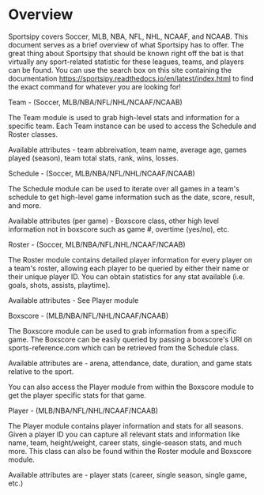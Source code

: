 Overview
===========

Sportsipy covers Soccer, MLB, NBA, NFL, NHL, NCAAF, and NCAAB. This document serves as a brief overview of what Sportsipy has to offer. The great thing about Sportsipy that should be known right off the bat is that virtually any sport-related statistic for these leagues, teams, and players can be found. You can use the search box on this site containing the documentation https://sportsipy.readthedocs.io/en/latest/index.html to find the exact command for whatever you are looking for!

Team - (Soccer, MLB/NBA/NFL/NHL/NCAAF/NCAAB)

The Team module is used to grab high-level stats and information for a specific team. Each Team instance can be used to access the Schedule and Roster classes.

Available attributes - team abbreivation, team name, average age, games played (season), team total stats, rank, wins, losses.

Schedule - (Soccer, MLB/NBA/NFL/NHL/NCAAF/NCAAB)

The Schedule module can be used to iterate over all games in a team's schedule to get high-level game information such as the date, score, result, and more.

Available attributes (per game) - Boxscore class, other high level information not in boxscore such as game #, overtime (yes/no), etc.

Roster - (Soccer, MLB/NBA/NFL/NHL/NCAAF/NCAAB)

The Roster module contains detailed player information for every player on a team's roster, allowing each player to be queried by either their name or their unique player ID. You can obtain statistics for any stat available (i.e. goals, shots, assists, playtime). 

Available attributes - See Player module

Boxscore - (MLB/NBA/NFL/NHL/NCAAF/NCAAB)

The Boxscore module can be used to grab information from a specific game. The Boxscore can be easily queried by passing a boxscore's URI on sports-reference.com which can be retrieved from the Schedule class.

Available attributes are - arena, attendance, date, duration, and game stats relative to the sport.

You can also access the Player module from within the Boxscore module to get the player specific stats for that game.

Player - (MLB/NBA/NFL/NHL/NCAAF/NCAAB)

The Player module contains player information and stats for all seasons. Given a player ID you can capture all relevant stats and information like name, team, height/weight, career stats, single-season stats, and much more. This class can also be found within the Roster module and Boxscore module.

Available attributes are - player stats (career, single season, single game, etc.)
